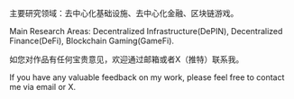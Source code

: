 主要研究领域：去中心化基础设施、去中心化金融、区块链游戏。

Main Research Areas: Decentralized Infrastructure(DePIN), Decentralized Finance(DeFi), Blockchain Gaming(GameFi).

如您对作品有任何宝贵意见，欢迎通过邮箱或者X（推特）联系我。

If you have any valuable feedback on my work, please feel free to contact me via email or X.
<!---
zey9991/zey9991 is a ✨ special ✨ repository because its `README.md` (this file) appears on your GitHub profile.
You can click the Preview link to take a look at your changes.
--->
